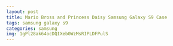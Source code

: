 ```yaml
---
layout: post
title: Mario Bross and Princess Daisy Samsung Galaxy S9 Case
tags: samsung galaxy s9
categories: samsung
img: 1gPl28ak64ocDQIXeb0WzMsRIPLDFPulS
---
```

